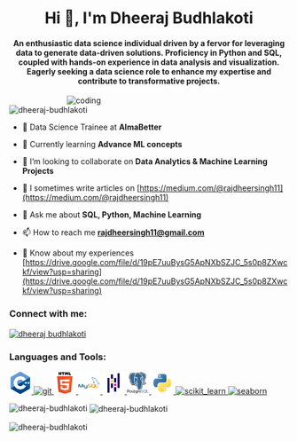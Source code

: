 <h1 align="center">Hi 👋, I'm Dheeraj Budhlakoti</h1>
<h4 align="center">An enthusiastic data science individual driven by a fervor for leveraging data to generate data-driven solutions. Proficiency in Python and SQL, coupled with hands-on experience in data analysis and visualization. Eagerly seeking a data science role to enhance my expertise and contribute to transformative projects.</h4>

<img align="right" alt="coding" width="400" src="https://camo.githubusercontent.com/c1dcb74cc1c1835b1d716f5051499a2814c683c806b15f04b0eba492863703e9/68747470733a2f2f63646e2e6472696262626c652e636f6d2f75736572732f3733303730332f73637265656e73686f74732f363538313234332f6176656e746f2e676966">

<p align="left"> <img src="https://komarev.com/ghpvc/?username=dheeraj-budhlakoti&label=Profile%20views&color=0e75b6&style=flat" alt="dheeraj-budhlakoti" /> </p>

- 🔭 Data Science Trainee at **AlmaBetter**

- 🌱 Currently learning **Advance ML concepts**

- 👯 I’m looking to collaborate on **Data Analytics & Machine Learning Projects**

- 📝 I sometimes write articles on [https://medium.com/@rajdheersingh11](https://medium.com/@rajdheersingh11)

- 💬 Ask me about **SQL, Python, Machine Learning**

- 📫 How to reach me **rajdheersingh11@gmail.com**

- 📄 Know about my experiences [https://drive.google.com/file/d/19pE7uuBysG5ApNXbSZJC_5s0p8ZXwckf/view?usp=sharing](https://drive.google.com/file/d/19pE7uuBysG5ApNXbSZJC_5s0p8ZXwckf/view?usp=sharing)

<h3 align="left">Connect with me:</h3>
<p align="left">
<a href="https://www.linkedin.com/in/dheeraj-budhlakoti/" target="blank"><img align="center" src="https://raw.githubusercontent.com/rahuldkjain/github-profile-readme-generator/master/src/images/icons/Social/linked-in-alt.svg" alt="dheeraj budhlakoti" height="30" width="40" /></a>
</p>

<h3 align="left">Languages and Tools:</h3>
<p align="left"> <a href="https://www.w3schools.com/cpp/" target="_blank" rel="noreferrer"> <img src="https://raw.githubusercontent.com/devicons/devicon/master/icons/cplusplus/cplusplus-original.svg" alt="cplusplus" width="40" height="40"/> </a> <a href="https://git-scm.com/" target="_blank" rel="noreferrer"> <img src="https://www.vectorlogo.zone/logos/git-scm/git-scm-icon.svg" alt="git" width="40" height="40"/> </a> <a href="https://www.w3.org/html/" target="_blank" rel="noreferrer"> <img src="https://raw.githubusercontent.com/devicons/devicon/master/icons/html5/html5-original-wordmark.svg" alt="html5" width="40" height="40"/> </a> <a href="https://www.mysql.com/" target="_blank" rel="noreferrer"> <img src="https://raw.githubusercontent.com/devicons/devicon/master/icons/mysql/mysql-original-wordmark.svg" alt="mysql" width="40" height="40"/> </a> <a href="https://pandas.pydata.org/" target="_blank" rel="noreferrer"> <img src="https://raw.githubusercontent.com/devicons/devicon/2ae2a900d2f041da66e950e4d48052658d850630/icons/pandas/pandas-original.svg" alt="pandas" width="40" height="40"/> </a> <a href="https://www.postgresql.org" target="_blank" rel="noreferrer"> <img src="https://raw.githubusercontent.com/devicons/devicon/master/icons/postgresql/postgresql-original-wordmark.svg" alt="postgresql" width="40" height="40"/> </a> <a href="https://www.python.org" target="_blank" rel="noreferrer"> <img src="https://raw.githubusercontent.com/devicons/devicon/master/icons/python/python-original.svg" alt="python" width="40" height="40"/> </a> <a href="https://scikit-learn.org/" target="_blank" rel="noreferrer"> <img src="https://upload.wikimedia.org/wikipedia/commons/0/05/Scikit_learn_logo_small.svg" alt="scikit_learn" width="40" height="40"/> </a> <a href="https://seaborn.pydata.org/" target="_blank" rel="noreferrer"> <img src="https://seaborn.pydata.org/_images/logo-mark-lightbg.svg" alt="seaborn" width="40" height="40"/> </a> </p>

<p><img align="left" src="https://github-readme-stats.vercel.app/api/top-langs?username=dheeraj-budhlakoti&show_icons=true&locale=en&layout=compact" alt="dheeraj-budhlakoti" /></p>

<p>&nbsp;<img align="center" src="https://github-readme-stats.vercel.app/api?username=dheeraj-budhlakoti&show_icons=true&locale=en" alt="dheeraj-budhlakoti" /></p>

<p><img align="center" src="https://github-readme-streak-stats.herokuapp.com/?user=dheeraj-budhlakoti&" alt="dheeraj-budhlakoti" /></p>
